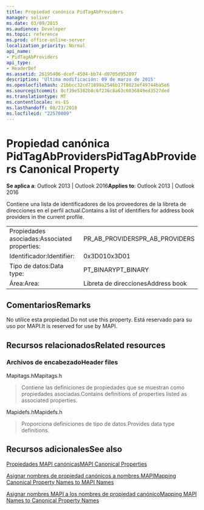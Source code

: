 ```yaml
---
title: Propiedad canónica PidTagAbProviders
manager: soliver
ms.date: 03/09/2015
ms.audience: Developer
ms.topic: reference
ms.prod: office-online-server
localization_priority: Normal
api_name:
- PidTagAbProviders
api_type:
- HeaderDef
ms.assetid: 26195406-dcef-4504-bb74-d0705d952897
description: 'Última modificación: 09 de marzo de 2015'
ms.openlocfilehash: 21bbcc32cd71899a2546b17f8023ef49744ba5e6
ms.sourcegitcommit: 0cf39e5382b8c6f236c8a63c6036849ed3527ded
ms.translationtype: MT
ms.contentlocale: es-ES
ms.lasthandoff: 08/23/2018
ms.locfileid: "22570809"
---
```

# <a name="pidtagabproviders-canonical-property"></a><span data-ttu-id="6b83b-103">Propiedad canónica PidTagAbProviders</span><span class="sxs-lookup"><span data-stu-id="6b83b-103">PidTagAbProviders Canonical Property</span></span>

  
  
<span data-ttu-id="6b83b-104">**Se aplica a**: Outlook 2013 | Outlook 2016</span><span class="sxs-lookup"><span data-stu-id="6b83b-104">**Applies to**: Outlook 2013 | Outlook 2016</span></span> 
  
<span data-ttu-id="6b83b-105">Contiene una lista de identificadores de los proveedores de la libreta de direcciones en el perfil actual.</span><span class="sxs-lookup"><span data-stu-id="6b83b-105">Contains a list of identifiers for address book providers in the current profile.</span></span> 
  
|||
|:-----|:-----|
|<span data-ttu-id="6b83b-106">Propiedades asociadas:</span><span class="sxs-lookup"><span data-stu-id="6b83b-106">Associated properties:</span></span>  <br/> |<span data-ttu-id="6b83b-107">PR_AB_PROVIDERS</span><span class="sxs-lookup"><span data-stu-id="6b83b-107">PR_AB_PROVIDERS</span></span>  <br/> |
|<span data-ttu-id="6b83b-108">Identificador:</span><span class="sxs-lookup"><span data-stu-id="6b83b-108">Identifier:</span></span>  <br/> |<span data-ttu-id="6b83b-109">0x3D01</span><span class="sxs-lookup"><span data-stu-id="6b83b-109">0x3D01</span></span>  <br/> |
|<span data-ttu-id="6b83b-110">Tipo de datos:</span><span class="sxs-lookup"><span data-stu-id="6b83b-110">Data type:</span></span>  <br/> |<span data-ttu-id="6b83b-111">PT_BINARY</span><span class="sxs-lookup"><span data-stu-id="6b83b-111">PT_BINARY</span></span>  <br/> |
|<span data-ttu-id="6b83b-112">Área:</span><span class="sxs-lookup"><span data-stu-id="6b83b-112">Area:</span></span>  <br/> |<span data-ttu-id="6b83b-113">Libreta de direcciones</span><span class="sxs-lookup"><span data-stu-id="6b83b-113">Address book</span></span>  <br/> |
   
## <a name="remarks"></a><span data-ttu-id="6b83b-114">Comentarios</span><span class="sxs-lookup"><span data-stu-id="6b83b-114">Remarks</span></span>

<span data-ttu-id="6b83b-115">No utilice esta propiedad.</span><span class="sxs-lookup"><span data-stu-id="6b83b-115">Do not use this property.</span></span> <span data-ttu-id="6b83b-116">Está reservado para su uso por MAPI.</span><span class="sxs-lookup"><span data-stu-id="6b83b-116">It is reserved for use by MAPI.</span></span>
  
## <a name="related-resources"></a><span data-ttu-id="6b83b-117">Recursos relacionados</span><span class="sxs-lookup"><span data-stu-id="6b83b-117">Related resources</span></span>

### <a name="header-files"></a><span data-ttu-id="6b83b-118">Archivos de encabezado</span><span class="sxs-lookup"><span data-stu-id="6b83b-118">Header files</span></span>

<span data-ttu-id="6b83b-119">Mapitags.h</span><span class="sxs-lookup"><span data-stu-id="6b83b-119">Mapitags.h</span></span>
  
> <span data-ttu-id="6b83b-120">Contiene las definiciones de propiedades que se muestran como propiedades asociadas.</span><span class="sxs-lookup"><span data-stu-id="6b83b-120">Contains definitions of properties listed as associated properties.</span></span>
    
<span data-ttu-id="6b83b-121">Mapidefs.h</span><span class="sxs-lookup"><span data-stu-id="6b83b-121">Mapidefs.h</span></span>
  
> <span data-ttu-id="6b83b-122">Proporciona definiciones de tipo de datos.</span><span class="sxs-lookup"><span data-stu-id="6b83b-122">Provides data type definitions.</span></span>
    
## <a name="see-also"></a><span data-ttu-id="6b83b-123">Recursos adicionales</span><span class="sxs-lookup"><span data-stu-id="6b83b-123">See also</span></span>



[<span data-ttu-id="6b83b-124">Propiedades MAPI canónicas</span><span class="sxs-lookup"><span data-stu-id="6b83b-124">MAPI Canonical Properties</span></span>](mapi-canonical-properties.md)
  
[<span data-ttu-id="6b83b-125">Asignar nombres de propiedad canónicos a nombres MAPI</span><span class="sxs-lookup"><span data-stu-id="6b83b-125">Mapping Canonical Property Names to MAPI Names</span></span>](mapping-canonical-property-names-to-mapi-names.md)
  
[<span data-ttu-id="6b83b-126">Asignar nombres MAPI a los nombres de propiedad canónico</span><span class="sxs-lookup"><span data-stu-id="6b83b-126">Mapping MAPI Names to Canonical Property Names</span></span>](mapping-mapi-names-to-canonical-property-names.md)

